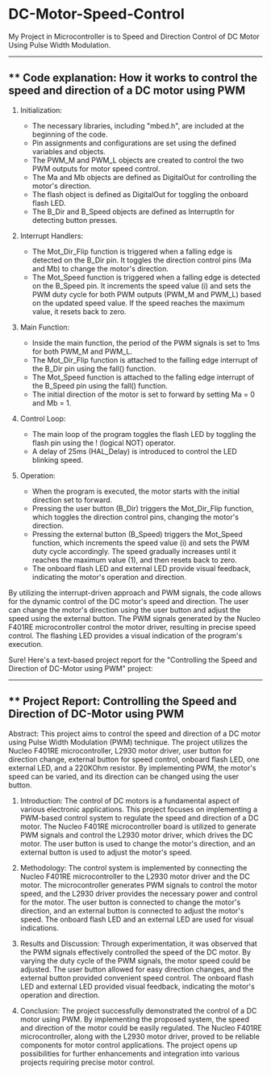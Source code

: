 # DC-Motor-Speed-Control
My Project in Microcontroller is to Speed and Direction Control of DC Motor Using Pulse Width Modulation.

--------------------------------------------------------------------------------------------
** Code explanation: How it works to control the speed and direction of a DC motor using PWM
--------------------------------------------------------------------------------------------

1. Initialization:
   - The necessary libraries, including "mbed.h", are included at the beginning of the code.
   - Pin assignments and configurations are set using the defined variables and objects.
   - The PWM_M and PWM_L objects are created to control the two PWM outputs for motor speed control.
   - The Ma and Mb objects are defined as DigitalOut for controlling the motor's direction.
   - The flash object is defined as DigitalOut for toggling the onboard flash LED.
   - The B_Dir and B_Speed objects are defined as InterruptIn for detecting button presses.

2. Interrupt Handlers:
   - The Mot_Dir_Flip function is triggered when a falling edge is detected on the B_Dir pin. It toggles the direction control pins (Ma and Mb) to change the motor's direction.
   - The Mot_Speed function is triggered when a falling edge is detected on the B_Speed pin. It increments the speed value (i) and sets the PWM duty cycle for both PWM outputs (PWM_M and PWM_L) based on the updated speed value. If the speed reaches the maximum value, it resets back to zero.

3. Main Function:
   - Inside the main function, the period of the PWM signals is set to 1ms for both PWM_M and PWM_L.
   - The Mot_Dir_Flip function is attached to the falling edge interrupt of the B_Dir pin using the fall() function.
   - The Mot_Speed function is attached to the falling edge interrupt of the B_Speed pin using the fall() function.
   - The initial direction of the motor is set to forward by setting Ma = 0 and Mb = 1.

4. Control Loop:
   - The main loop of the program toggles the flash LED by toggling the flash pin using the ! (logical NOT) operator.
   - A delay of 25ms (HAL_Delay) is introduced to control the LED blinking speed.

5. Operation:
   - When the program is executed, the motor starts with the initial direction set to forward.
   - Pressing the user button (B_Dir) triggers the Mot_Dir_Flip function, which toggles the direction control pins, changing the motor's direction.
   - Pressing the external button (B_Speed) triggers the Mot_Speed function, which increments the speed value (i) and sets the PWM duty cycle accordingly. The speed gradually increases until it reaches the maximum value (1), and then resets back to zero.
   - The onboard flash LED and external LED provide visual feedback, indicating the motor's operation and direction.

By utilizing the interrupt-driven approach and PWM signals, the code allows for the dynamic control of the DC motor's speed and direction. The user can change the motor's direction using the user button and adjust the speed using the external button. The PWM signals generated by the Nucleo F401RE microcontroller control the motor driver, resulting in precise speed control. The flashing LED provides a visual indication of the program's execution.

Sure! Here's a text-based project report for the "Controlling the Speed and Direction of DC-Motor using PWM" project:

--------------------------------------------------------------------------------------------
** Project Report: Controlling the Speed and Direction of DC-Motor using PWM         
--------------------------------------------------------------------------------------------

Abstract:
This project aims to control the speed and direction of a DC motor using Pulse Width Modulation (PWM) technique. The project utilizes the Nucleo F401RE microcontroller, L2930 motor driver, user button for direction change, external button for speed control, onboard flash LED, one external LED, and a 220KOhm resistor. By implementing PWM, the motor's speed can be varied, and its direction can be changed using the user button.

1. Introduction:
The control of DC motors is a fundamental aspect of various electronic applications. This project focuses on implementing a PWM-based control system to regulate the speed and direction of a DC motor. The Nucleo F401RE microcontroller board is utilized to generate PWM signals and control the L2930 motor driver, which drives the DC motor. The user button is used to change the motor's direction, and an external button is used to adjust the motor's speed.

2. Methodology:
The control system is implemented by connecting the Nucleo F401RE microcontroller to the L2930 motor driver and the DC motor. The microcontroller generates PWM signals to control the motor speed, and the L2930 driver provides the necessary power and control for the motor. The user button is connected to change the motor's direction, and an external button is connected to adjust the motor's speed. The onboard flash LED and an external LED are used for visual indications.

3. Results and Discussion:
Through experimentation, it was observed that the PWM signals effectively controlled the speed of the DC motor. By varying the duty cycle of the PWM signals, the motor speed could be adjusted. The user button allowed for easy direction changes, and the external button provided convenient speed control. The onboard flash LED and external LED provided visual feedback, indicating the motor's operation and direction.

4. Conclusion:
The project successfully demonstrated the control of a DC motor using PWM. By implementing the proposed system, the speed and direction of the motor could be easily regulated. The Nucleo F401RE microcontroller, along with the L2930 motor driver, proved to be reliable components for motor control applications. The project opens up possibilities for further enhancements and integration into various projects requiring precise motor control.
